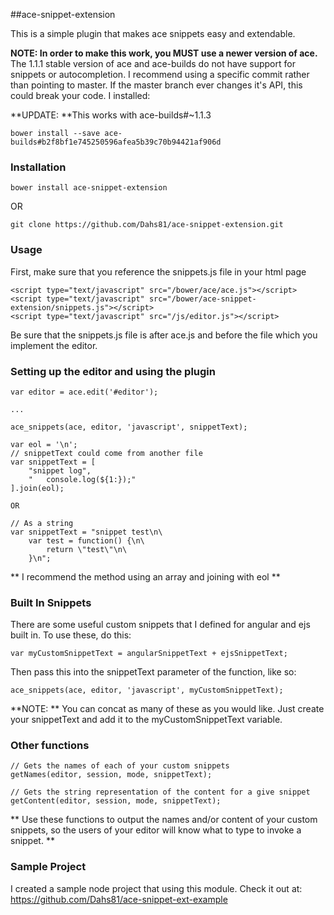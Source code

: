 ##ace-snippet-extension

This is a simple plugin that makes ace snippets easy and extendable.

**NOTE: In order to make this work, you MUST use a newer version of ace.**
The 1.1.1 stable version of ace and ace-builds do not have support for snippets or autocompletion.  I recommend using a specific commit rather than pointing to master.  If the master branch ever changes it's API, this could break your code.
I installed:

**UPDATE: **This works with ace-builds#~1.1.3

```
bower install --save ace-builds#b2f8bf1e745250596afea5b39c70b94421af906d
```

### Installation

```
bower install ace-snippet-extension
```

OR

```
git clone https://github.com/Dahs81/ace-snippet-extension.git
```

### Usage
First, make sure that you reference the snippets.js file in your html page

```
<script type="text/javascript" src="/bower/ace/ace.js"></script>
<script type="text/javascript" src="/bower/ace-snippet-extension/snippets.js"></script>
<script type="text/javascript" src="/js/editor.js"></script>
```

Be sure that the snippets.js file is after ace.js and before the file which you implement the editor.

### Setting up the editor and using the plugin

```
var editor = ace.edit('#editor');

...

ace_snippets(ace, editor, 'javascript', snippetText);

var eol = '\n';
// snippetText could come from another file
var snippetText = [
    "snippet log",
    "   console.log(${1:});"
].join(eol);

OR

// As a string
var snippetText = "snippet test\n\
    var test = function() {\n\
        return \"test\"\n\
    }\n";
```

** I recommend the method using an array and joining with eol **

### Built In Snippets
There are some useful custom snippets that I defined for angular and ejs built in.  To use these, do this:

```
var myCustomSnippetText = angularSnippetText + ejsSnippetText;
```

Then pass this into the snippetText parameter of the function, like so:

```
ace_snippets(ace, editor, 'javascript', myCustomSnippetText);
```

**NOTE: ** You can concat as many of these as you would like.  Just create your snippetText and add it to the myCustomSnippetText variable.

### Other functions

```
// Gets the names of each of your custom snippets
getNames(editor, session, mode, snippetText);

// Gets the string representation of the content for a give snippet
getContent(editor, session, mode, snippetText);
```

** Use these functions to output the names and/or content of your custom snippets, so the users of your editor will know what to type to invoke a snippet. **

### Sample Project
I created a sample node project that using this module.  Check it out at:
https://github.com/Dahs81/ace-snippet-ext-example

